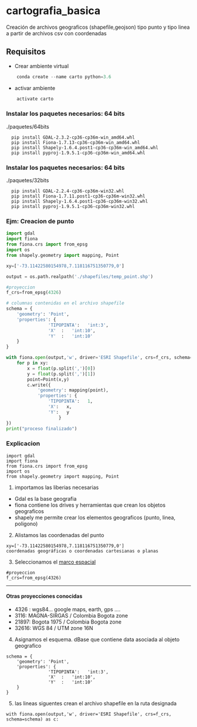# cartografia_basica
Creación de archivos geograficos (shapefile,geojson) tipo punto y tipo linea a partir de archivos csv con coordenadas

## Requisitos

- Crear ambiente virtual
```python
	conda create --name carto python=3.6
```	
- activar ambiente
```python
	activate carto
```

### Instalar los paquetes necesarios: 64 bits
./paquetes/64bits
```
  pip install GDAL-2.3.2-cp36-cp36m-win_amd64.whl
  pip install Fiona-1.7.13-cp36-cp36m-win_amd64.whl
  pip install Shapely-1.6.4.post1-cp36-cp36m-win_amd64.whl
  pip install pyproj-1.9.5.1-cp36-cp36m-win_amd64.whl
```
### Instalar los paquetes necesarios: 64 bits
./paquetes/32bits
```
  pip install GDAL-2.2.4-cp36-cp36m-win32.whl
  pip install Fiona-1.7.11.post1-cp36-cp36m-win32.whl
  pip install Shapely-1.6.4.post1-cp36-cp36m-win32.whl
  pip install pyproj-1.9.5.1-cp36-cp36m-win32.whl
```
### Ejm: Creacion de punto
```python
import gdal
import fiona
from fiona.crs import from_epsg
import os
from shapely.geometry import mapping, Point

xy=['-73.11422580154978,7.118116751350779,0']

output = os.path.realpath('./shapefiles/temp_point.shp')

#proyeccion 
f_crs=from_epsg(4326)

# columnas contenidas en el archivo shapefile
schema = {
    'geometry': 'Point',
    'properties': {
                'TIPOPINTA':   'int:3',
                'X'  :   'int:10',
                'Y'  :   'int:10'
    }                
}

with fiona.open(output,'w', driver='ESRI Shapefile', crs=f_crs, schema=schema) as c:
	for p in xy:
		x = float(p.split(',')[0])
		y = float(p.split(',')[1])
		point=Point(x,y)
		c.write({
			'geometry': mapping(point),
			'properties': {
				'TIPOPINTA':   1,
				'X':   x,
				'Y':   y
					}
})
print("proceso finalizado")
```
### Explicacion
```
import gdal
import fiona
from fiona.crs import from_epsg
import os
from shapely.geometry import mapping, Point
```
1.  importamos las liberias necesarias
  *  Gdal es la base geografia
  *  fiona contiene los drives y herramientas que crean los objetos geograficos
  *  shapely me permite crear los elementos geograficos (punto, linea, poligono)

2. Alistamos las coordenadas del punto
```
xy=['-73.11422580154978,7.118116751350779,0']
coordenadas geográficas o coordenadas cartesianas o planas
```
3. Seleccionamos el [marco espacial](https://mappinggis.com/2016/04/los-codigos-epsg-srid-vinculacion-postgis/) 
```
#proyeccion 
f_crs=from_epsg(4326)

```
---
#### Otras proyecciones conocidas
- 4326 : wgs84... google maps, earth, gps ....
- 3116: MAGNA-SIRGAS / Colombia Bogota zone
- 21897: Bogota 1975 / Colombia Bogota zone
- 32616: WGS 84 / UTM zone 16N

4. Asignamos el esquema. dBase que contiene data asociada al objeto geografico
```
schema = {
    'geometry': 'Point',
    'properties': {
                'TIPOPINTA':   'int:3',
                'X'  :   'int:10',
                'Y'  :   'int:10'
    }                
}
```
5. las lineas siguentes crean el archivo shapefile en la ruta designada
```
with fiona.open(output,'w', driver='ESRI Shapefile', crs=f_crs, schema=schema) as c:
````


